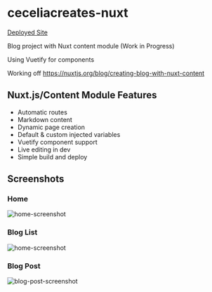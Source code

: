 # ceceliacreates-nuxt

[Deployed Site](https://stoic-jones-84f845.netlify.app/)

Blog project with Nuxt content module (Work in Progress)

Using Vuetify for components

Working off https://nuxtjs.org/blog/creating-blog-with-nuxt-content

## Nuxt.js/Content Module Features

- Automatic routes
- Markdown content
- Dynamic page creation
- Default & custom injected variables
- Vuetify component support
- Live editing in dev
- Simple build and deploy

## Screenshots

### Home

![home-screenshot](https://github.com/ceceliacreates/ceceliacreates-nuxt/blob/main/assets/images/screenshot.PNG)

### Blog List

![home-screenshot](https://github.com/ceceliacreates/ceceliacreates-nuxt/blob/main/assets/images/blog-list-screenshot.PNG)

### Blog Post

![blog-post-screenshot](https://github.com/ceceliacreates/ceceliacreates-nuxt/blob/main/assets/images/blog-screenshot.PNG)
